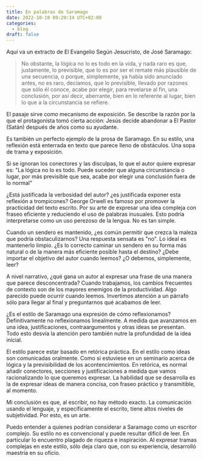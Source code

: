 ```yaml
---
title: En palabras de Saramago
date: 2022-10-10 09:29:14 UTC+02:00
categories:
  - blog
draft: false
---
```


Aquí va un extracto de El Evangelio Según Jesucristo, de José Saramago:

> No obstante, la lógica no lo es todo en la vida, y nada raro es que, justamente, lo previsible,
que lo es por ser el remate más plausible de una secuencia, o porque, simplemente, ya había sido anunciado antes,
no es raro, decíamos, que lo previsible, llevado por razones que sólo él conoce, acabe por elegir, para revelarse al fin,
una conclusión, por así decir, aberrante, bien en lo referente al lugar, bien lo que a la circunstancia se refiere.

El pasaje sirve como mecanismo de exposición.
Se describe la razón por la que el protagonista tomó cierta acción: Jesús decide abandonar a El Pastor (Satán) después de años como su ayudante.

Es también un perfecto ejemplo de la prosa de Saramago.
En su estilo, una reflexión está enterrada en texto que parece lleno de obstáculos.
Una sopa de trama y exposición.

Si se ignoran los conectores y las disculpas, lo que el autor quiere expresar es:
"La lógica no lo es todo. Puede suceder que alguna circunstancia o lugar, por más previsible que sea, acabe por elegir una conclusión fuera de lo normal"

¿Está justificada la verbosidad del autor? ¿es justificada exponer esta reflexión a trompicones?
George Orwell es famoso por promover la practicidad del texto escrito. Por su arte de expresar
una idea compleja con fraseo eficiente y reduciendo el uso de palabras inusuales.
Esto podría interpretarse como un uso perezoso de la lengua. No es tan simple.

Cuando un sendero es mantenido, ¿es común permitir que crezca la maleza que podría obstaculizarnos?
Una respuesta sensata es "no". Lo ideal es mantenerlo limpio.
¿Es lo correcto caminar un sendero en su forma más natural o de la manera más eficiente posible hasta el destino?
¿Debe importar el objetivo del autor cuando leemos? ¿O debemos, simplemente, leer?

A nivel narrativo, ¿qué gana un autor al expresar una frase de una manera que parece desconcentrada?
Cuando trabajamos, los cambios frecuentes de contexto son de los mayores enemigos de la productividad.
Algo parecido puede ocurrir cuando leemos. Invertimos atención a un párrafo sólo para llegar al final y preguntarnos qué acabamos de leer.

¿Es el estilo de Saramago una expresión de cómo reflexionamos? Definitivamente no reflexionamos linealmente.
A medida que avanzamos en una idea, justificaciones, contraargumentos y otras ideas se presentan.
Todo esto desvía la atención pero también nutre la profundidad de la idea inicial.

El estilo parece estar basado en retórica práctica. En el estilo como ideas son comunicadas oralmente.
Como si estuviese en un seminario acerca de lógica y la previsibilidad de los acontencimientos.
En retórica, es normal añadir conectores, secciones y justificaciones a medida que vamos racionalizando lo que queremos expresar.
La habilidad que se desarrolla es la de expresar ideas de manera concisa, con fraseo práctico y transmitible, al momento.

Mi conclusión es que, al escribir, no hay método exacto.
La comunicación usando el lenguaje, y específicamente el escrito, tiene altos niveles de subjetividad.
Por esto, es un arte.

Puedo entender a quienes podrían considerar a Saramago como un escritor complejo.
Su estilo no es convencional y puede resultar difícil de leer.
En particular lo encuentro plagado de riqueza e inspiración.
Al expresar tramas complejas en este estilo, sólo deja claro que, con su experiencia, desarrolló maestría en su oficio.
